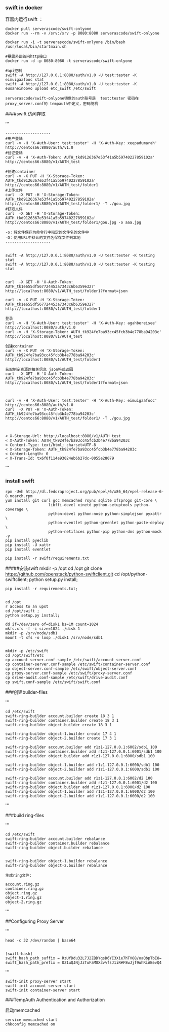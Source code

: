 ### swift in docker 


容器内运行swift ：  

	docker pull serverascode/swift-onlyone
	docker run --rm -v /srv:/srv -p 8080:8080 serverascode/swift-onlyone 
	
	docker run -i -t serverascode/swift-onlyone /bin/bash
	/usr/local/bin/startmain.sh 
	
	#暴露外部访问http接口
	docker run -d -p 8080:8080 -t serverascode/swift-onlyone
	
	#api控制
	swift -A http://127.0.0.1:8080/auth/v1.0 -U test:tester -K eimuigaafooc stat
	swift -A http://127.0.0.1:8080/auth/v1.0 -U test:tester -K eusaneinoovo upload etc_swift /etc/swift
	
	serverascode/swift-onlyone镜像的auth账号是  test:tester 密码在  proxy_server.conf的 tempauth中定义，密码随机
	

####swift 访问存取

	
’‘’
	
	--------------------
	#用户登陆
	curl -v -H 'X-Auth-User: test:tester' -H 'X-Auth-Key: xeepadumarah' http://centos66:8080/auth/v1.0
	#验证登陆
	curl -v -H 'X-Auth-Token: AUTH_tkd9126367e53f41a5b59740227859102a'  http://centos66:8080/v1/AUTH_test

	#创建container
	curl -v -X PUT -H 'X-Storage-Token: AUTH_tkd9126367e53f41a5b59740227859102a'  http://centos66:8080/v1/AUTH_test/folder1
	#上传文件
	curl  -X PUT -H 'X-Storage-Token: AUTH_tkd9126367e53f41a5b59740227859102a'  http://centos66:8080/v1/AUTH_test/folder1/ -T ./gou.jpg
	#获取文件 
	curl  -X GET -H 'X-Storage-Token: AUTH_tkd9126367e53f41a5b59740227859102a'  http://centos66:8080/v1/AUTH_test/folder1/gou.jpg -o aaa.jpg
	
	-o：将文件保存为命令行中指定的文件名的文件中
	-O：使用URL中默认的文件名保存文件到本地
	--------------------
	
	
	swift -A http://127.0.0.1:8080/auth/v1.0 -U test:tester -K testing stat
	swift -A http://127.0.0.1:8080/auth/v1.0 -U test:tester -K testing stat
	
	
	curl  -X GET -H 'X-Auth-Token: AUTH_tk1e655df567724453a7343c6b6359e327'  http://localhost:8080/v1/AUTH_test/folder1?format=json
	
	curl -v -X PUT -H 'X-Storage-Token: AUTH_tk1e655df567724453a7343c6b6359e327'  http://localhost:8080/v1/AUTH_test/folder1
	
	登录
	curl -v -H 'X-Auth-User: test:tester' -H 'X-Auth-Key: agahbereisee' http://localhost:8080/auth/v1.0
	curl -v -H 'X-Storage-Token: AUTH_tk924fe7ba93cc45fcb3b4e778ba94203c'  http://localhost:8080/v1/AUTH_test
	
	创建container
	curl -v -X PUT -H 'X-Storage-Token: AUTH_tk924fe7ba93cc45fcb3b4e778ba94203c'  http://localhost:8080/v1/AUTH_test/folder1
	
	获取制定资源的相关信息 json格式返回 
	curl  -X GET -H 'X-Auth-Token: AUTH_tk924fe7ba93cc45fcb3b4e778ba94203c'  http://localhost:8080/v1/AUTH_test/folder1?format=json
	
	
	
	curl -v -H 'X-Auth-User: test:tester' -H 'X-Auth-Key: eimuigaafooc' http://centos66:8080/auth/v1.0
	curl  -X PUT -H 'X-Auth-Token: AUTH_tk924fe7ba93cc45fcb3b4e778ba94203c'  http://centos66:8080/v1/AUTH_test/folder1/ -T ./gou.jpg
	
	

	< X-Storage-Url: http://localhost:8080/v1/AUTH_test
	< X-Auth-Token: AUTH_tk924fe7ba93cc45fcb3b4e778ba94203c
	< Content-Type: text/html; charset=UTF-8
	< X-Storage-Token: AUTH_tk924fe7ba93cc45fcb3b4e778ba94203c
	< Content-Length: 0
	< X-Trans-Id: tx6f0f114e93024eb6b27dc-0055e28079

‘’‘

### install swift 


	rpm -Uvh http://dl.fedoraproject.org/pub/epel/6/x86_64/epel-release-6-8.noarch.rpm
	yum install git curl gcc memcached rsync sqlite xfsprogs git-core \                       libffi-devel xinetd python-setuptools python-coverage \                       python-devel python-nose python-simplejson pyxattr \                       python-eventlet python-greenlet python-paste-deploy \                       python-netifaces python-pip python-dns python-mock -y
	pip install pyeclib 
	pip install -U xattr    pip install eventlet
    pip install -r swift/requirements.txt    
	
	
#####安装swift
	mkdir -p /opt
	cd /opt    git clone https://github.com/openstack/python-swiftclient.git    cd /opt/python-swiftclient; 
	python setup.py install;    
    pip install -r requirements.txt;    
    cd /opt    r access to an upst    cd /opt/swift ;     python setup.py install;	
	
	dd if=/dev/zero of=disk1 bs=1M count=1024 
	mkfs.xfs -f -i size=1024 ./disk	1
	mkdir -p /srv/node/sdb1
	mount -t xfs -o loop ./disk1 /srv/node/sdb1


	mkdir -p /etc/swift    cd /opt/swift/etc    cp account-server.conf-sample /etc/swift/account-server.conf    cp container-server.conf-sample /etc/swift/container-server.conf    cp object-server.conf-sample /etc/swift/object-server.conf    cp proxy-server.conf-sample /etc/swift/proxy-server.conf    cp drive-audit.conf-sample /etc/swift/drive-audit.conf    cp swift.conf-sample /etc/swift/swift.conf


###创建builder-files

'''

	cd /etc/swift
    swift-ring-builder account.builder create 18 3 1
    swift-ring-builder container.builder create 18 3 1
    swift-ring-builder object.builder create 18 3 1
    
    swift-ring-builder object-1.builder create 17 4 1
    swift-ring-builder object-2.builder create 17 3 1

    swift-ring-builder account.builder add r1z1-127.0.0.1:6002/sdb1 100
    swift-ring-builder container.builder add r1z1-127.0.0.1:6001/sdb1 100
    swift-ring-builder object.builder add r1z1-127.0.0.1:6000/sdb1 100
    
    swift-ring-builder object-1.builder add r1z1-127.0.0.1:6000/sdb1 100
    swift-ring-builder object-2.builder add r1z1-127.0.0.1:6000/sdb1 100

    swift-ring-builder account.builder add r1z1-127.0.0.1:6002/d2 100
    swift-ring-builder container.builder add r1z1-127.0.0.1:6001/d2 100
    swift-ring-builder object.builder add r1z1-127.0.0.1:6000/d2 100
    swift-ring-builder object-1.builder add r1z1-127.0.0.1:6000/d2 100
    swift-ring-builder object-2.builder add r1z1-127.0.0.1:6000/d2 100


'''

###build ring-files

'''

	cd /etc/swift    swift-ring-builder account.builder rebalance    swift-ring-builder container.builder rebalance    swift-ring-builder object.builder rebalance
        swift-ring-builder object-1.builder rebalance    swift-ring-builder object-2.builder rebalance	生成ring文件: 
	account.ring.gz 	container.ring.gz
	object.ring.gz	object-1.ring.gz
	object-2.ring.gz'''


##Configuring Proxy Server

'''
	
	head -c 32 /dev/random | base64
	
	
	[swift-hash]
	swift_hash_path_suffix = RzUfDdu32L7J2ZBDYgsD6YI3Xie7hTVO8/oaQbpTbI8=
	swift_hash_path_prefix = OZ1uQJNjJzTuFaM8X3v%fsJ1iR#F8wJjf9uhRiABevQ4
'''   
	swift-init proxy-server start
	swift-init account-server start 
	swift-init container-server start 
		
###TempAuth Authentication and Authorization
启动memcached
	service memcached start	chkconfig memcached on
